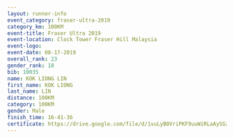 ```yaml
---
layout: runner-info 
event_category: fraser-ultra-2019 
category_km: 100KM 
event-title: Fraser Ultra 2019 
event-location: Clock Tower Fraser Hill Malaysia 
event-logo: 
event-date: 08-17-2019 
overall_rank: 23
gender_rank: 18
bib: 10035
name: KOK LIONG LIN
first_name: KOK LIONG
last_name: LIN
distance: 100KM
category: 100KM
gender: Male
finish_time: 16-41-36
certificate: https://drive.google.com/file/d/1vuLyB0VriPKF9uuWiRLaAySGz93Y62Xw/view?usp=sharing
---
```

